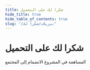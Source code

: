 ```yaml
---
title: شكرا لك على التحميل
hide_title: true
hide_table_of_contents: true
slug: "/تنزيلات/شكراً لك"
---
```


<div className="text-center margin-top--xl">

# شكرا لك على التحميل

<div className="row margin-bottom--lg padding--sm flex-center">
<Link className="button button--outline button--warning button--lg margin--sm" href="/contributing">
  المساهمة في المشروع
</Link>
<Link className="button button--outline button--info button--lg margin--sm" href="https://linwood.dev/matrix">
  الانضمام إلى المجتمع
</Link>

</div>

</div>
